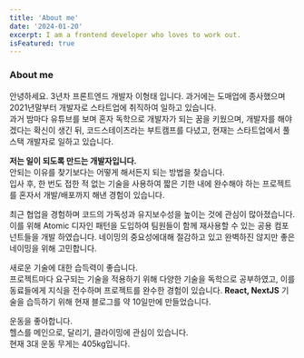```yaml
---
title: 'About me'
date: '2024-01-20'
excerpt: I am a frontend developer who loves to work out.
isFeatured: true
---
```


### About me

안녕하세요. 3년차 프론트엔드 개발자 이형태 입니다. 과거에는 도매업에 종사했으며 2021년말부터 개발자로 스타트업에 취직하여 일하고 있습니다.  
과거 밤마다 유튜브를 보며 혼자 독학으로 개발자가 되는 꿈을 키웠으며, 개발자를 해야 겠다는 확신이 생긴 뒤, 코드스테이츠라는 부트캠프를 다녔고, 현재는 스타트업에서 풀 스택 개발자로 일하고 있습니다.
  
  
**저는 일이 되도록 만드는 개발자입니다.**  
안되는 이유를 찾기보다는 어떻게 해서든지 되는 방법을 찾습니다.  
입사 후, 한 번도 접한 적 없는 기술을 사용하여 짧은 기한 내에 완수해야 하는 프로젝트를 혼자서 개발/배포까지 해낸 경험이 있습니다.  
  
  
최근 협업을 경험하며 코드의 가독성과 유지보수성을 높이는 것에 관심이 많아졌습니다.  
이를 위해 Atomic 디자인 패턴을 도입하여 팀원들이 함께 재사용할 수 있는 공용 컴포넌트들을 개발 하였습니다. 네이밍의 중요성에대해 절감하고 있고 완벽하진 않지만 좋은 네이밍을 위해 고민합니다.  
  
  
새로운 기술에 대한 습득력이 좋습니다.  
프로젝트마다 요구되는 기술을 적용하기 위해 다양한 기술을 독학으로 공부하였고, 이를 동료들에게 지식을 전수하며 프로젝트를 완수한 경험이 있습니다. **React, NextJS** 기술을 습득하기 위해 현재 블로그를 약 10일만에 만들었습니다.  
  
  
운동을 좋아합니다.  
헬스를 메인으로, 달리기, 클라이밍에 관심이 있습니다.  
현재 3대 운동 무게는 405kg입니다.
